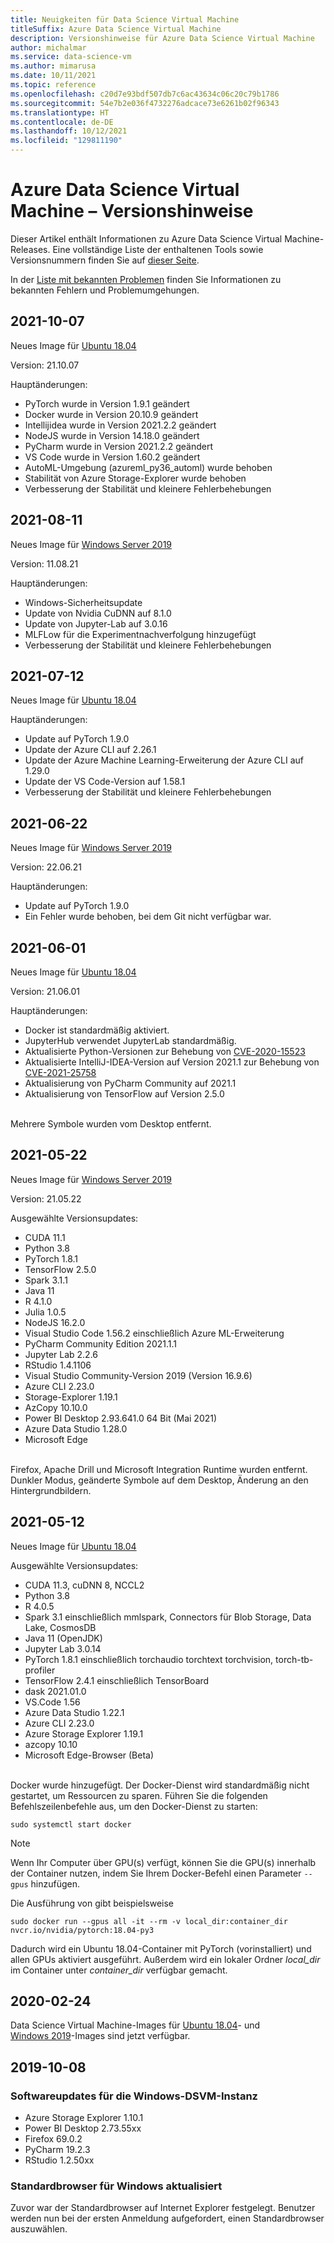 ```yaml
---
title: Neuigkeiten für Data Science Virtual Machine
titleSuffix: Azure Data Science Virtual Machine
description: Versionshinweise für Azure Data Science Virtual Machine
author: michalmar
ms.service: data-science-vm
ms.author: mimarusa
ms.date: 10/11/2021
ms.topic: reference
ms.openlocfilehash: c20d7e93bdf507db7c6ac43634c06c20c79b1786
ms.sourcegitcommit: 54e7b2e036f4732276adcace73e6261b02f96343
ms.translationtype: HT
ms.contentlocale: de-DE
ms.lasthandoff: 10/12/2021
ms.locfileid: "129811190"
---
```

# <a name="azure-data-science-virtual-machine-release-notes"></a>Azure Data Science Virtual Machine – Versionshinweise

Dieser Artikel enthält Informationen zu Azure Data Science Virtual Machine-Releases. Eine vollständige Liste der enthaltenen Tools sowie Versionsnummern finden Sie auf [dieser Seite](./tools-included.md).

In der [Liste mit bekannten Problemen](reference-known-issues.md) finden Sie Informationen zu bekannten Fehlern und Problemumgehungen.

## <a name="2021-10-07"></a>2021-10-07

Neues Image für [Ubuntu 18.04](https://azuremarketplace.microsoft.com/marketplace/apps/microsoft-dsvm.ubuntu-1804?tab=Overview)

Version: 21.10.07

Hauptänderungen:
 - PyTorch wurde in Version 1.9.1 geändert
 - Docker wurde in Version 20.10.9 geändert
 - Intellijidea wurde in Version 2021.2.2 geändert
 - NodeJS wurde in Version 14.18.0 geändert
 - PyCharm wurde in Version 2021.2.2 geändert
 - VS Code wurde in Version 1.60.2 geändert
 - AutoML-Umgebung (azureml_py36_automl) wurde behoben
 - Stabilität von Azure Storage-Explorer wurde behoben
 - Verbesserung der Stabilität und kleinere Fehlerbehebungen 


## <a name="2021-08-11"></a>2021-08-11

Neues Image für [Windows Server 2019](https://azuremarketplace.microsoft.com/marketplace/apps/microsoft-dsvm.dsvm-win-2019?tab=Overview)

Version: 11.08.21

Hauptänderungen:

- Windows-Sicherheitsupdate
- Update von Nvidia CuDNN auf 8.1.0
- Update von Jupyter-Lab auf 3.0.16
- MLFLow für die Experimentnachverfolgung hinzugefügt
- Verbesserung der Stabilität und kleinere Fehlerbehebungen 



## <a name="2021-07-12"></a>2021-07-12

Neues Image für [Ubuntu 18.04](https://azuremarketplace.microsoft.com/marketplace/apps/microsoft-dsvm.ubuntu-1804?tab=Overview)

Hauptänderungen:

- Update auf PyTorch 1.9.0
- Update der Azure CLI auf 2.26.1
- Update der Azure Machine Learning-Erweiterung der Azure CLI auf 1.29.0
- Update der VS Code-Version auf 1.58.1
- Verbesserung der Stabilität und kleinere Fehlerbehebungen 


## <a name="2021-06-22"></a>2021-06-22

Neues Image für [Windows Server 2019](https://azuremarketplace.microsoft.com/marketplace/apps/microsoft-dsvm.dsvm-win-2019?tab=Overview)

Version: 22.06.21

Hauptänderungen:

- Update auf PyTorch 1.9.0
- Ein Fehler wurde behoben, bei dem Git nicht verfügbar war.


## <a name="2021-06-01"></a>2021-06-01

Neues Image für [Ubuntu 18.04](https://azuremarketplace.microsoft.com/marketplace/apps/microsoft-dsvm.ubuntu-1804?tab=Overview)

Version: 21.06.01

Hauptänderungen:

- Docker ist standardmäßig aktiviert.
- JupyterHub verwendet JupyterLab standardmäßig.
- Aktualisierte Python-Versionen zur Behebung von [CVE-2020-15523](https://nvd.nist.gov/vuln/detail/CVE-2020-15523)
- Aktualisierte IntelliJ-IDEA-Version auf Version 2021.1 zur Behebung von [CVE-2021-25758](https://nvd.nist.gov/vuln/detail/CVE-2021-25758)
- Aktualisierung von PyCharm Community auf 2021.1
- Aktualisierung von TensorFlow auf Version 2.5.0

<br/>
Mehrere Symbole wurden vom Desktop entfernt.

## <a name="2021-05-22"></a>2021-05-22

Neues Image für [Windows Server 2019](https://azuremarketplace.microsoft.com/marketplace/apps/microsoft-dsvm.dsvm-win-2019?tab=Overview)

Version: 21.05.22

Ausgewählte Versionsupdates:
- CUDA 11.1
- Python 3.8
- PyTorch 1.8.1
- TensorFlow 2.5.0
- Spark 3.1.1
- Java 11
- R 4.1.0
- Julia 1.0.5
- NodeJS 16.2.0
- Visual Studio Code 1.56.2 einschließlich Azure ML-Erweiterung
- PyCharm Community Edition 2021.1.1
- Jupyter Lab 2.2.6
- RStudio 1.4.1106
- Visual Studio Community-Version 2019 (Version 16.9.6)
- Azure CLI 2.23.0
- Storage-Explorer 1.19.1
- AzCopy 10.10.0
- Power BI Desktop 2.93.641.0 64 Bit (Mai 2021)
- Azure Data Studio 1.28.0
- Microsoft Edge

<br/>
Firefox, Apache Drill und Microsoft Integration Runtime wurden entfernt.

<br/>
Dunkler Modus, geänderte Symbole auf dem Desktop, Änderung an den Hintergrundbildern.

## <a name="2021-05-12"></a>2021-05-12

Neues Image für [Ubuntu 18.04](https://azuremarketplace.microsoft.com/marketplace/apps/microsoft-dsvm.ubuntu-1804?tab=Overview)

Ausgewählte Versionsupdates:
- CUDA 11.3, cuDNN 8, NCCL2
- Python 3.8
- R 4.0.5
- Spark 3.1 einschließlich mmlspark, Connectors für Blob Storage, Data Lake, CosmosDB
- Java 11 (OpenJDK)
- Jupyter Lab 3.0.14
- PyTorch 1.8.1 einschließlich torchaudio torchtext torchvision, torch-tb-profiler
- TensorFlow 2.4.1 einschließlich TensorBoard
- dask 2021.01.0
- VS.Code 1.56
- Azure Data Studio 1.22.1
- Azure CLI 2.23.0
- Azure Storage Explorer 1.19.1
- azcopy 10.10
- Microsoft Edge-Browser (Beta)

<br/>
Docker wurde hinzugefügt. Der Docker-Dienst wird standardmäßig nicht gestartet, um Ressourcen zu sparen. Führen Sie die folgenden Befehlszeilenbefehle aus, um den Docker-Dienst zu starten:

```
sudo systemctl start docker
```

> [!NOTE]
> Wenn Ihr Computer über GPU(s) verfügt, können Sie die GPU(s) innerhalb der Container nutzen, indem Sie Ihrem Docker-Befehl einen Parameter `--gpus` hinzufügen.
>
> Die Ausführung von  gibt beispielsweise
>
> `sudo docker run --gpus all -it --rm -v local_dir:container_dir nvcr.io/nvidia/pytorch:18.04-py3`
>
> Dadurch wird ein Ubuntu 18.04-Container mit PyTorch (vorinstalliert) und allen GPUs aktiviert ausgeführt. Außerdem wird ein lokaler Ordner *local_dir* im Container unter *container_dir* verfügbar gemacht.
>


## <a name="2020-02-24"></a>2020-02-24

Data Science Virtual Machine-Images für [Ubuntu 18.04](https://azuremarketplace.microsoft.com/marketplace/apps/microsoft-dsvm.ubuntu-1804?tab=Overview)- und [Windows 2019](https://azuremarketplace.microsoft.com/marketplace/apps/microsoft-dsvm.dsvm-win-2019?tab=Overview)-Images sind jetzt verfügbar.

## <a name="2019-10-08"></a>2019-10-08

### <a name="updates-to-software-on-the-windows-dsvm"></a>Softwareupdates für die Windows-DSVM-Instanz

- Azure Storage Explorer 1.10.1
- Power BI Desktop 2.73.55xx
- Firefox 69.0.2
- PyCharm 19.2.3
- RStudio 1.2.50xx

### <a name="default-browser-for-windows-updated"></a>Standardbrowser für Windows aktualisiert

Zuvor war der Standardbrowser auf Internet Explorer festgelegt. Benutzer werden nun bei der ersten Anmeldung aufgefordert, einen Standardbrowser auszuwählen.
